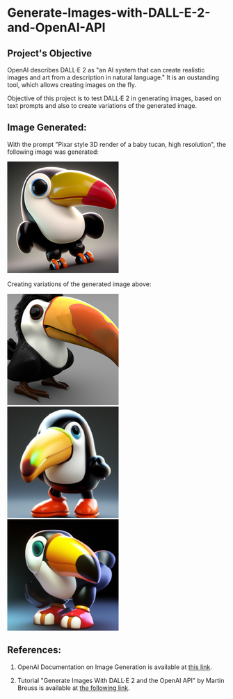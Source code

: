 # Generate-Images-with-DALL-E-2-and-OpenAI-API

## Project's Objective

OpenAI describes DALL·E 2 as "an AI system that can create realistic images and art from a description in natural language."  It is an oustanding tool, which allows creating images on the fly.

Objective of this project is to test DALL·E 2 in generating images, based on text prompts and also to create variations of the generated image.

## Image Generated:
With the prompt "Pixar style 3D render of a baby tucan, high resolution", the following image was generated:
<p align="left">
<img
  src="image.jpg"
  title="Generated Image"
  style="display: inline-block; margin: 0 auto; max-width: 256px">
</p>

Creating variations of the generated image above:

<p align="left">
<img
  src="image_0.jpg"
  title="Generated Image"
  style="display: inline-block; margin: 0 auto; max-width: 256px">
<img
  src="image_1.jpg"
  title="Generated Image"
  style="display: inline-block; margin: 0 auto; max-width: 256px">
<img
  src="image_2.jpg"
  title="Generated Image"
  style="display: inline-block; margin: 0 auto; max-width: 256px">
</p>

## References:

1. OpenAI Documentation on Image Generation is available at [this link](https://platform.openai.com/docs/guides/images).

2. Tutorial "Generate Images With DALL·E 2 and the OpenAI API" by Martin Breuss is available at [the following link](https://realpython.com/generate-images-with-dalle-openai-api/).
